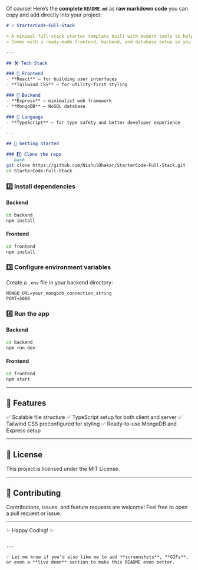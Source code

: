 Of course! Here’s the **complete `README.md`** as **raw markdown code** you can copy and add directly into your project:

````markdown
# ⚡ StarterCode-Full-Stack

> A minimal full-stack starter template built with modern tools to help you kick-start your next web project.  
> Comes with a ready-made frontend, backend, and database setup so you can focus on building features.

---

## 🛠️ Tech Stack

### 🎨 Frontend
- **React** — for building user interfaces
- **Tailwind CSS** — for utility-first styling

### 🧠 Backend
- **Express** — minimalist web framework
- **MongoDB** — NoSQL database

### 📝 Language
- **TypeScript** — for type safety and better developer experience

---

## 🚀 Getting Started

### 1️⃣ Clone the repo
```bash
git clone https://github.com/NishulDhakar/StarterCode-Full-Stack.git
cd StarterCode-Full-Stack
````

### 2️⃣ Install dependencies

#### Backend

```bash
cd backend
npm install
```

#### Frontend

```bash
cd frontend
npm install
```

### 3️⃣ Configure environment variables

Create a `.env` file in your backend directory:

```
MONGO_URL=your_mongodb_connection_string
PORT=5000
```

### 4️⃣ Run the app

#### Backend

```bash
cd backend
npm run dev
```

#### Frontend

```bash
cd frontend
npm start
```

---

## 🎯 Features

✅ Scalable file structure
✅ TypeScript setup for both client and server
✅ Tailwind CSS preconfigured for styling
✅ Ready-to-use MongoDB and Express setup

---

## 📄 License

This project is licensed under the MIT License.

---

## 🤝 Contributing

Contributions, issues, and feature requests are welcome!
Feel free to open a pull request or issue.

---

✨ Happy Coding! ✨

```

---

💡 Let me know if you’d also like me to add **screenshots**, **GIFs**, or even a **live demo** section to make this README even better.
```
